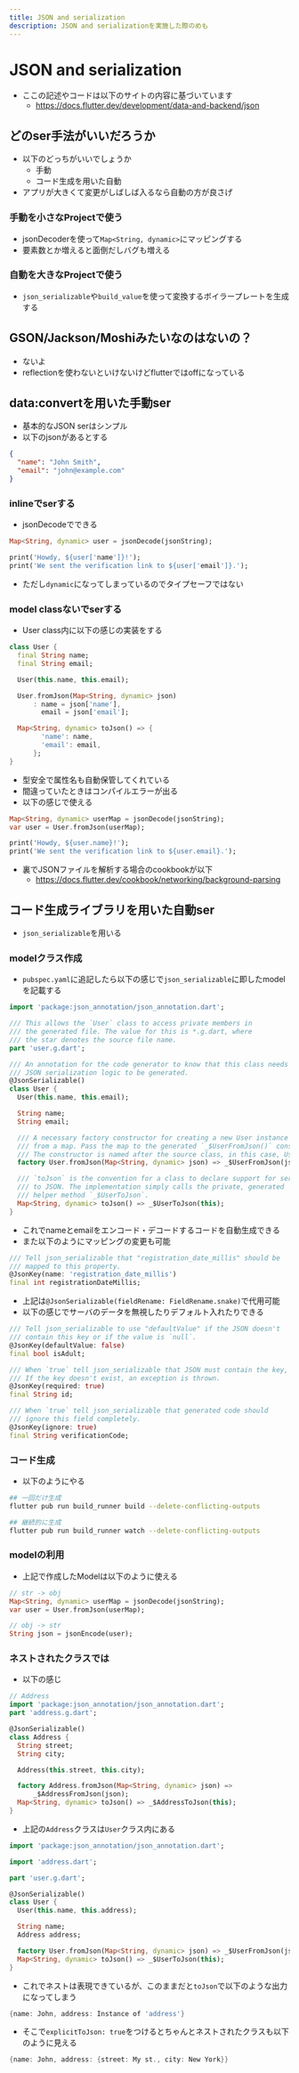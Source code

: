 ```yaml
---
title: JSON and serialization
description: JSON and serializationを実施した際のめも
---
```

# JSON and serialization
- ここの記述やコードは以下のサイトの内容に基づいています
    - https://docs.flutter.dev/development/data-and-backend/json

## どのser手法がいいだろうか
- 以下のどっちがいいでしょうか
  - 手動
  - コード生成を用いた自動
- アプリが大きくて変更がしばしば入るなら自動の方が良さげ

### 手動を小さなProjectで使う
- jsonDecoderを使って`Map<String, dynamic>`にマッピングする
- 要素数とか増えると面倒だしバグも増える

### 自動を大きなProjectで使う
- `json_serializable`や`build_value`を使って変換するボイラープレートを生成する

## GSON/Jackson/Moshiみたいなのはないの？
- ないよ
- reflectionを使わないといけないけどflutterではoffになっている

## data:convertを用いた手動ser
- 基本的なJSON serはシンプル
- 以下のjsonがあるとする
```json
{
  "name": "John Smith",
  "email": "john@example.com"
}
```
### inlineでserする
- jsonDecodeでできる
```dart
Map<String, dynamic> user = jsonDecode(jsonString);

print('Howdy, ${user['name']}!');
print('We sent the verification link to ${user['email']}.');
```
- ただし`dynamic`になってしまっているのでタイプセーフではない

### model classないでserする
- User class内に以下の感じの実装をする
```dart
class User {
  final String name;
  final String email;

  User(this.name, this.email);

  User.fromJson(Map<String, dynamic> json)
      : name = json['name'],
        email = json['email'];

  Map<String, dynamic> toJson() => {
        'name': name,
        'email': email,
      };
} 
```
- 型安全で属性名も自動保管してくれている
- 間違っていたときはコンパイルエラーが出る
- 以下の感じで使える
```dart
Map<String, dynamic> userMap = jsonDecode(jsonString);
var user = User.fromJson(userMap);

print('Howdy, ${user.name}!');
print('We sent the verification link to ${user.email}.'); 
```
- 裏でJSONファイルを解析する場合のcookbookが以下
  - https://docs.flutter.dev/cookbook/networking/background-parsing

## コード生成ライブラリを用いた自動ser
- `json_serializable`を用いる

### modelクラス作成
- `pubspec.yaml`に追記したら以下の感じで`json_serializable`に即したmodelを記載する
```dart
import 'package:json_annotation/json_annotation.dart';

/// This allows the `User` class to access private members in
/// the generated file. The value for this is *.g.dart, where
/// the star denotes the source file name.
part 'user.g.dart';

/// An annotation for the code generator to know that this class needs the
/// JSON serialization logic to be generated.
@JsonSerializable()
class User {
  User(this.name, this.email);

  String name;
  String email;

  /// A necessary factory constructor for creating a new User instance
  /// from a map. Pass the map to the generated `_$UserFromJson()` constructor.
  /// The constructor is named after the source class, in this case, User.
  factory User.fromJson(Map<String, dynamic> json) => _$UserFromJson(json);

  /// `toJson` is the convention for a class to declare support for serialization
  /// to JSON. The implementation simply calls the private, generated
  /// helper method `_$UserToJson`.
  Map<String, dynamic> toJson() => _$UserToJson(this);
} 
```
- これでnameとemailをエンコード・デコードするコードを自動生成できる
- また以下のようにマッピングの変更も可能
```dart
/// Tell json_serializable that "registration_date_millis" should be
/// mapped to this property.
@JsonKey(name: 'registration_date_millis')
final int registrationDateMillis; 
```
- 上記は`@JsonSerializable(fieldRename: FieldRename.snake)`で代用可能
- 以下の感じでサーバのデータを無視したりデフォルト入れたりできる
```dart
/// Tell json_serializable to use "defaultValue" if the JSON doesn't
/// contain this key or if the value is `null`.
@JsonKey(defaultValue: false)
final bool isAdult;

/// When `true` tell json_serializable that JSON must contain the key, 
/// If the key doesn't exist, an exception is thrown.
@JsonKey(required: true)
final String id;

/// When `true` tell json_serializable that generated code should 
/// ignore this field completely. 
@JsonKey(ignore: true)
final String verificationCode;
```
### コード生成
- 以下のようにやる
```bash
## 一回だけ生成
flutter pub run build_runner build --delete-conflicting-outputs

## 継続的に生成
flutter pub run build_runner watch --delete-conflicting-outputs
```

### modelの利用
- 上記で作成したModelは以下のように使える
```dart
// str -> obj
Map<String, dynamic> userMap = jsonDecode(jsonString);
var user = User.fromJson(userMap);

// obj -> str
String json = jsonEncode(user);
```

### ネストされたクラスでは
- 以下の感じ
```dart
// Address
import 'package:json_annotation/json_annotation.dart';
part 'address.g.dart';

@JsonSerializable()
class Address {
  String street;
  String city;

  Address(this.street, this.city);

  factory Address.fromJson(Map<String, dynamic> json) =>
      _$AddressFromJson(json);
  Map<String, dynamic> toJson() => _$AddressToJson(this);
}
```
- 上記の`Address`クラスは`User`クラス内にある
```dart
import 'package:json_annotation/json_annotation.dart';

import 'address.dart';

part 'user.g.dart';

@JsonSerializable()
class User {
  User(this.name, this.address);

  String name;
  Address address;

  factory User.fromJson(Map<String, dynamic> json) => _$UserFromJson(json);
  Map<String, dynamic> toJson() => _$UserToJson(this);
}
```
- これでネストは表現できているが、このままだと`toJson`で以下のような出力になってしまう
```dart
{name: John, address: Instance of 'address'}
```
- そこで`explicitToJson: true`をつけるとちゃんとネストされたクラスも以下のように見える
```dart
{name: John, address: {street: My st., city: New York}}
```
